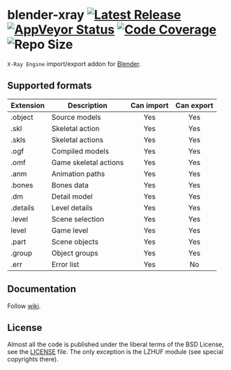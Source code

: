 # blender-xray [![Latest Release](https://img.shields.io/github/release/PavelBlend/blender-xray?color=c864c8)](../../releases/latest) [![AppVeyor Status](https://img.shields.io/appveyor/build/PavelBlend/blender-xray?logo=AppVeyor&label=AppVeyor)](https://ci.appveyor.com/project/PavelBlend/blender-xray/branch/develop) [![Code Coverage](https://codecov.io/gh/PavelBlend/blender-xray/graph/badge.svg)](https://codecov.io/gh/PavelBlend/blender-xray) ![Repo Size](https://img.shields.io/github/repo-size/PavelBlend/blender-xray)
`X-Ray Engine` import/export addon for [Blender](http://www.blender.org/).

## Supported formats
| Extension | Description           | Can import | Can export |
|-----------|-----------------------|:----------:|:----------:|
| .object   | Source models         | Yes        | Yes        |
| .skl      | Skeletal action       | Yes        | Yes        |
| .skls     | Skeletal actions      | Yes        | Yes        |
| .ogf      | Compiled models       | Yes        | Yes        |
| .omf      | Game skeletal actions | Yes        | Yes        |
| .anm      | Animation paths       | Yes        | Yes        |
| .bones    | Bones data            | Yes        | Yes        |
| .dm       | Detail model          | Yes        | Yes        |
| .details  | Level details         | Yes        | Yes        |
| .level    | Scene selection       | Yes        | Yes        |
| level     | Game level            | Yes        | Yes        |
| .part     | Scene objects         | Yes        | Yes        |
| .group    | Object groups         | Yes        | Yes        |
| .err      | Error list            | Yes        | No         |

## Documentation
Follow [wiki](https://github.com/PavelBlend/blender-xray/wiki).

## License
Almost all the code is published under the liberal terms of the BSD License, see the [LICENSE](LICENSE) file.
The only exception is the LZHUF module (see special copyrights there).
